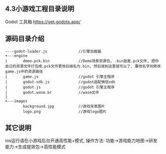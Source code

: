 ## 4.3小游戏工程目录说明
Godot 工具箱 https://get.godots.app/
## 源码目录介绍
```
----godot-loader.js              //引擎加载器
+---engine
|       demo-pck.bin             //Demo场景资源包, .bin就是.pck文件, 把你自己的资源文件打包成.pck文件更改后缀名为.bin, 然后放到这里就可以了, 要改名字则修改game.js中的资源路径
|       game.js                  //godot 引擎主程序
|       godot-sdk.js             //godot适配微信sdk
|       godot.js                 //godot 引擎主程序
|       godot.wasm.br            //wasm文件
|
+---images
        background.jpg           //游戏背景图片
        logo.png                 //游戏logo图片

```

## 其它说明
ios运行请在小游戏后台开通高性能+模式, 操作方法: 功能->游戏能力地图->研发能力->生成提效包->高性能模式